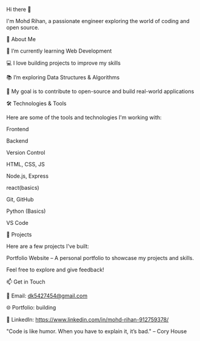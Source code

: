 Hi there 👋

I'm Mohd Rihan, a passionate engineer exploring the world of coding and open source.

📝 About Me

🌱 I’m currently learning Web Development

💻 I love building projects to improve my skills

📚 I’m exploring Data Structures & Algorithms

🎯 My goal is to contribute to open-source and build real-world applications

🛠️ Technologies & Tools

Here are some of the tools and technologies I'm working with:

Frontend

Backend

Version Control

HTML, CSS, JS

Node.js, Express

react(basics)

Git, GitHub

Python (Basics)

VS Code

🚀 Projects

Here are a few projects I've built:

Portfolio Website – A personal portfolio to showcase my projects and skills.

Feel free to explore and give feedback!

📫 Get in Touch

📧 Email: dk5427454@gmail.com

🌐 Portfolio: building

💼 LinkedIn: https://www.linkedin.com/in/mohd-rihan-912759378/

"Code is like humor. When you have to explain it, it’s bad." – Cory House

